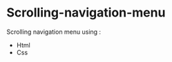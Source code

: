 # Scrolling-navigation-menu
<p>Scrolling navigation menu using :</p>
  <ul>
    <li>Html</li>
    <li>Css</li>
  </ul>
